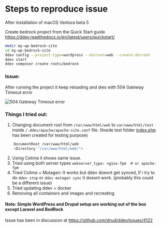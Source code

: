 # Steps to reproduce issue

After installation of macOS Ventura beta 5

Create bedrock project from the Quick Start guide
https://ddev.readthedocs.io/en/latest/users/quickstart/

```sh
mkdir my-wp-bedrock-site
cd my-wp-bedrock-site
ddev config --project-type=wordpress --docroot=web --create-docroot
ddev start
ddev composer create roots/bedrock
```

### Issue:
After running the project it keep reloading and dies with 504 Gateway Timeout error

![504 Gateway Timeout error](https://user-images.githubusercontent.com/5176243/185225725-b4c3280a-8770-41cd-b47a-a2f0784f3369.png)

### Things I tried out:

1) Changing document root from  `/var/www/html/web` to `var/www/html/test` inside `/.ddev/apache/apache-site.conf` file. (Inside test folder [index.php](https://github.com/shayanabbas/my-wp-bedrock-site/blob/master/test/index.php) has been created for testing purpose)

```sh
    DocumentRoot /var/www/html/web
    <Directory "/var/www/html/web/">
```

2) Using Colima it shows same issue.
3) Tried using both server types `webserver_type: nginx-fpm  # or apache-fpm`
4) Tried Colima + Mutagen: It works but ddev doesnt get synced, If i try to do `ddev stop` or `ddev mutagen sync` it doesnt work. (probably this could be a different issue)
5) Tried updating ddev + docker 
6) Removing all containers and images and recreating

#### Note: Simple WordPress and Drupal setup are working out of the box except Laravel and BedRock
Issue has been in discussion at https://github.com/drud/ddev/issues/4122
